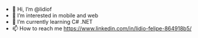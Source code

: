 - 👋 Hi, I’m @lidiof
- 👀 I’m interested in mobile and web
- 🌱 I’m currently learning C# .NET
- 📫 How to reach me https://www.linkedin.com/in/lidio-felipe-864918b5/
